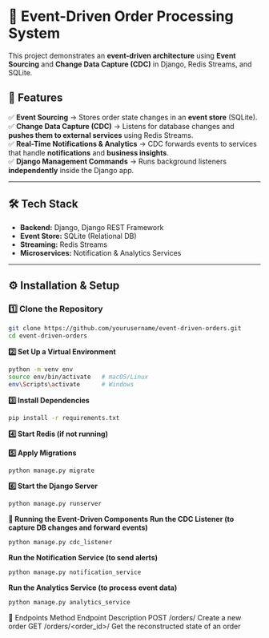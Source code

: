 # 🚀 Event-Driven Order Processing System

This project demonstrates an **event-driven architecture** using **Event Sourcing** and **Change Data Capture (CDC)** in Django, Redis Streams, and SQLite.

## 📌 Features

✅ **Event Sourcing** → Stores order state changes in an **event store** (SQLite).  
✅ **Change Data Capture (CDC)** → Listens for database changes and **pushes them to external services** using Redis Streams.  
✅ **Real-Time Notifications & Analytics** → CDC forwards events to services that handle **notifications** and **business insights**.  
✅ **Django Management Commands** → Runs background listeners **independently** inside the Django app.

---

## 🛠️ **Tech Stack**

- **Backend:** Django, Django REST Framework
- **Event Store:** SQLite (Relational DB)
- **Streaming:** Redis Streams
- **Microservices:** Notification & Analytics Services

---

## ⚙️ **Installation & Setup**

### **1️⃣ Clone the Repository**

```bash
git clone https://github.com/yourusername/event-driven-orders.git
cd event-driven-orders
```

**2️⃣ Set Up a Virtual Environment**

```bash
python -m venv env
source env/bin/activate   # macOS/Linux
env\Scripts\activate      # Windows
```

**3️⃣ Install Dependencies**

```bash
pip install -r requirements.txt
```

**4️⃣ Start Redis (if not running)**

**5️⃣ Apply Migrations**

```bash
python manage.py migrate
```

**6️⃣ Start the Django Server**

```bash
python manage.py runserver
```

**🚀 Running the Event-Driven Components**
**Run the CDC Listener (to capture DB changes and forward events)**

```bash
python manage.py cdc_listener
```

**Run the Notification Service (to send alerts)**

```bash
python manage.py notification_service
```

**Run the Analytics Service (to process event data)**

```bash
python manage.py analytics_service
```

📌 Endpoints
Method Endpoint Description
POST /orders/ Create a new order
GET /orders/<order_id>/ Get the reconstructed state of an order

```

```
